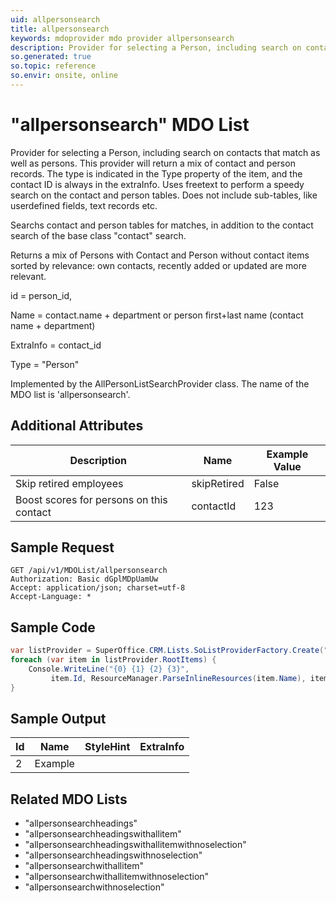 ```yaml
---
uid: allpersonsearch
title: allpersonsearch
keywords: mdoprovider mdo provider allpersonsearch
description: Provider for selecting a Person, including search on contacts that match as well as persons. This provider will return a mix of contact and person records. The type is indicated in the Type property of the item, and the contact ID is always in the extraInfo. Uses freetext to perform a speedy search on the contact and person tables. Does not include sub-tables, like userdefined fields, text records etc.
so.generated: true
so.topic: reference
so.envir: onsite, online
---
```


# "allpersonsearch" MDO List
Provider for selecting a Person, including search on contacts that match as well as persons. This provider will
return a mix of contact and person records. The type is indicated in the Type property of the item, and the contact
ID is always in the extraInfo.
Uses freetext to perform a speedy search on the contact and person tables. Does not include sub-tables, like userdefined fields, text records etc.

Searchs contact and person tables for matches, in addition to the contact
search of the base class "contact" search.


Returns a mix of Persons with Contact and Person without contact items sorted by relevance: own contacts, recently added or updated
are more relevant.


id = person_id,


Name = contact.name + department or person first+last name (contact name + department)


ExtraInfo = contact_id


Type = "Person"

Implemented by the <see cref="T:SuperOffice.CRM.Lists.AllPersonListSearchProvider">AllPersonListSearchProvider</see> class.
The name of the MDO list is 'allpersonsearch'.

## Additional Attributes

| Description | Name | Example Value |
|-----|-----|------|
|Skip retired employees| skipRetired|False|
|Boost scores for persons on this contact| contactId|123|





## Sample Request

```http!
GET /api/v1/MDOList/allpersonsearch
Authorization: Basic dGplMDpUamUw
Accept: application/json; charset=utf-8
Accept-Language: *

```

## Sample Code
```cs
var listProvider = SuperOffice.CRM.Lists.SoListProviderFactory.Create("allpersonsearch", forceFlatList: true);
foreach (var item in listProvider.RootItems) {
    Console.WriteLine("{0} {1} {2} {3}", 
         item.Id, ResourceManager.ParseInlineResources(item.Name), item.StyleHint, item.ExtraInfo);
}
```

## Sample Output

|Id   | Name  |StyleHint|ExtraInfo |
| --- | ----- | ------- | -------- |
| 2 | Example | | |


## Related MDO Lists

* "allpersonsearchheadings"
* "allpersonsearchheadingswithallitem"
* "allpersonsearchheadingswithallitemwithnoselection"
* "allpersonsearchheadingswithnoselection"
* "allpersonsearchwithallitem"
* "allpersonsearchwithallitemwithnoselection"
* "allpersonsearchwithnoselection"
